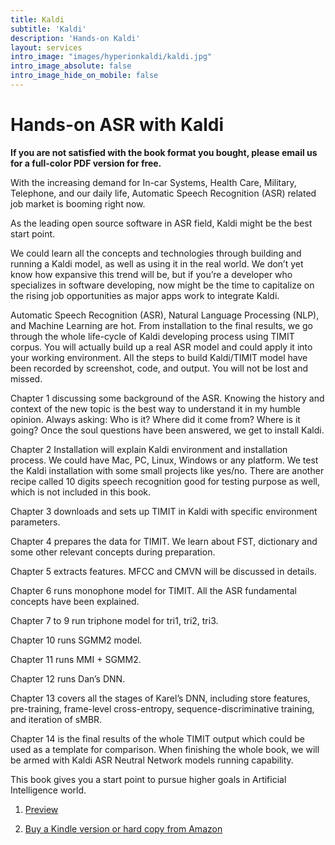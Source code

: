 ```yaml
---
title: Kaldi
subtitle: 'Kaldi'
description: 'Hands-on Kaldi'
layout: services
intro_image: "images/hyperionkaldi/kaldi.jpg"
intro_image_absolute: false
intro_image_hide_on_mobile: false
---
```


# Hands-on ASR with Kaldi


<B>If you are not satisfied with the book format you bought, please email us for a full-color PDF version for free. </B>

With the increasing demand for In-car Systems, Health Care, Military, Telephone, and our daily life, Automatic Speech Recognition (ASR) related job market is booming right now. 

As the leading open source software in ASR field, Kaldi might be the best start point. 

We could learn all the concepts and technologies through building and running a Kaldi model, as well as using it in the real world. We don’t yet know how expansive this trend will be, but if you’re a developer who specializes in software developing, now might be the time to capitalize on the rising job opportunities as major apps work to integrate Kaldi. 

Automatic Speech Recognition (ASR), Natural Language Processing (NLP), and Machine Learning are hot. From installation to the final results, we go through the whole life-cycle of Kaldi developing process using TIMIT corpus. You will actually build up a real ASR model and could apply it into your working environment. All the steps to build Kaldi/TIMIT model have been recorded by screenshot, code, and output. You will not be lost and missed. 

Chapter 1 discussing some background of the ASR. Knowing the history and context of the new topic is the best way to understand it in my humble opinion. Always asking: Who is it? Where did it come from? Where is it going? Once the soul questions have been answered, we get to install Kaldi. 

Chapter 2 Installation will explain Kaldi environment and installation process. We could have Mac, PC, Linux, Windows or any platform. We test the Kaldi installation with some small projects like yes/no. There are another recipe called 10 digits speech recognition good for testing purpose as well, which is not included in this book. 

Chapter 3 downloads and sets up TIMIT in Kaldi with specific environment parameters. 

Chapter 4 prepares the data for TIMIT. We learn about FST, dictionary and some other relevant concepts during preparation. 

Chapter 5 extracts features. MFCC and CMVN will be discussed in details.

Chapter 6 runs monophone model for TIMIT. All the ASR fundamental concepts have been explained. 

Chapter 7 to 9 run triphone model for tri1, tri2, tri3. 

Chapter 10 runs SGMM2 model. 

Chapter 11 runs MMI + SGMM2.

Chapter 12 runs Dan’s DNN.

Chapter 13 covers all the stages of Karel’s DNN, including store features, pre-training, frame-level cross-entropy, sequence-discriminative training, and iteration of sMBR.

Chapter 14 is the final results of the whole TIMIT output which could be used as a template for comparison. When finishing the whole book, we will be armed with Kaldi ASR Neutral Network models running capability. 

This book gives you a start point to pursue higher goals in Artificial Intelligence world.

1. <a href="https://www.amazon.ca/reader/B08P79K6Q1/ref=rdr_sb_li_hist_1&state=01111" target="_blank">Preview</a>

3. <a href="https://www.amazon.ca/reader/B08P79K6Q1/ref=rdr_sb_li_hist_1&state=01111" target="_blank">Buy a Kindle version or hard copy from Amazon</a>